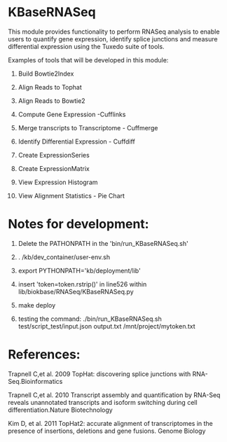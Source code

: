 KBaseRNASeq
===========================

This module provides functionality to perform  RNASeq analysis to enable users to quantify gene expression, identify splice junctions and measure differential expression using the Tuxedo suite of tools.



Examples of tools that will be developed in this module:

1) Build Bowtie2Index

2) Align Reads to Tophat

3) Align Reads to Bowtie2

4) Compute Gene Expression -Cufflinks

5) Merge transcripts to Transcriptome - Cuffmerge

6) Identify Differential Expression  - Cuffdiff 

7) Create ExpressionSeries 

8) Create ExpressionMatrix

9) View Expression Histogram

10) View Alignment Statistics - Pie Chart


Notes for development:
=====================

1) Delete the PATHONPATH in the 'bin/run_KBaseRNASeq.sh'

2) . /kb/dev_container/user-env.sh

3) export PYTHONPATH='kb/deployment/lib'

4) insert 'token=token.rstrip()' in line526 within lib/biokbase/RNASeq/KBaseRNASeq.py

5) make deploy

6) testing the command:  ./bin/run_KBaseRNASeq.sh test/script_test/input.json output.txt /mnt/project/mytoken.txt

References:
============

Trapnell C,et al. 2009 TopHat: discovering splice junctions with RNA-Seq.Bioinformatics

Trapnell C,et al. 2010 Transcript assembly and quantification by RNA-Seq reveals unannotated transcripts and isoform switching during cell
differentiation.Nature Biotechnology

Kim D, et al. 2011 TopHat2: accurate alignment of transcriptomes in the presence of insertions, deletions and gene fusions.
Genome Biology
